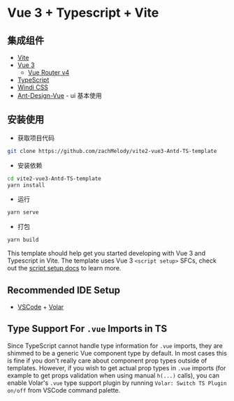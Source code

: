 # Vue 3 + Typescript + Vite

## 集成组件
- [Vite](https://vitejs.dev/guide/)
- [Vue 3](https://vuejs.org/guide/introduction.html)
  - [Vue Router v4](https://github.com/vuejs/router)
- [TypeScript](https://www.typescriptlang.org/)
- [Windi CSS](https://github.com/windicss/windicss)
- [Ant-Design-Vue](https://2x.antdv.com/docs/vue/introduce-cn/) - ui 基本使用

## 安装使用

- 获取项目代码

```bash
git clone https://github.com/zachMelody/vite2-vue3-Antd-TS-template
```

- 安装依赖

```bash
cd vite2-vue3-Antd-TS-template
yarn install
```

- 运行

```bash
yarn serve
```

- 打包

```bash
yarn build
```

This template should help get you started developing with Vue 3 and Typescript in Vite. The template uses Vue 3 `<script setup>` SFCs, check out the [script setup docs](https://v3.vuejs.org/api/sfc-script-setup.html#sfc-script-setup) to learn more.

## Recommended IDE Setup

- [VSCode](https://code.visualstudio.com/) + [Volar](https://marketplace.visualstudio.com/items?itemName=johnsoncodehk.volar)

## Type Support For `.vue` Imports in TS

Since TypeScript cannot handle type information for `.vue` imports, they are shimmed to be a generic Vue component type by default. In most cases this is fine if you don't really care about component prop types outside of templates. However, if you wish to get actual prop types in `.vue` imports (for example to get props validation when using manual `h(...)` calls), you can enable Volar's `.vue` type support plugin by running `Volar: Switch TS Plugin on/off` from VSCode command palette.
